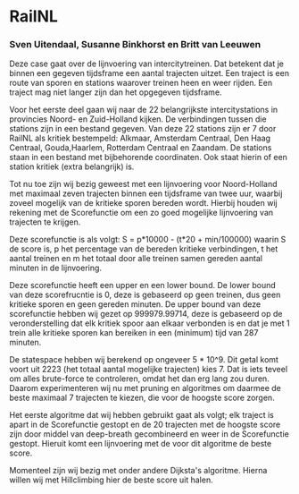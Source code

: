 # RailNL
### Sven Uitendaal, Susanne Binkhorst en Britt van Leeuwen

Deze case gaat over de lijnvoering van intercitytreinen.
Dat betekent dat je binnen een gegeven tijdsframe een aantal trajecten uitzet.
Een traject is een route van sporen en stations waarover treinen heen en weer rijden.
Een traject mag niet langer zijn dan het opgegeven tijdsframe.

Voor het eerste deel gaan wij naar de 22 belangrijkste intercitystations in provincies Noord- en Zuid-Holland kijken.
De verbindingen tussen die stations zijn in een bestand gegeven. Van deze 22 stations zijn er 7 door RailNL als kritiek bestempeld:
Alkmaar, Amsterdam Centraal, Den Haag Centraal, Gouda,Haarlem, Rotterdam Centraal en Zaandam. De stations staan in een bestand met bijbehorende coordinaten. Ook staat hierin of een station kritiek (extra belangrijk) is.

Tot nu toe zijn wij bezig geweest met een lijnvoering voor Noord-Holland met maximaal zeven trajecten binnen een tijdsframe van 
twee uur, waarbij zoveel mogelijk van de kritieke sporen bereden wordt. Hierbij houden wij rekening met de Scorefunctie om een zo
goed mogelijke lijnvoering van trajecten te krijgen.

Deze scorefunctie is als volgt:
S = p\*10000 - (t\*20 + min/100000)
waarin S de score is, p het percentage van de bereden kritieke verbindingen, t het aantal treinen en m het totaal door alle treinen
samen gereden aantal minuten in de lijnvoering.

Deze scorefunctie heeft een upper en een lower bound. De lower bound van deze scorefrucntie is 0, deze is gebaseerd op geen 
treinen, dus geen kritieke sporen en geen gereden minuten. De upper bound van deze scorefunctie hebben wij gezet op
999979.99714, deze is gebaseerd op de veronderstelling dat elk kritiek spoor aan elkaar verbonden is en dat je met 1 trein
alle kritieke sporen kan bereiken in een (minimum) tijd van 287 minuten.

De statespace hebben wij berekend op ongeveer 5 \* 10\^9. Dit getal komt voort uit 2223 (het totaal aantal mogelijke trajecten) 
kies 7. Dat is iets teveel om alles brute-force te controleren, omdat het dan erg lang zou duren. Daarom experimenteren wij nu met 
pruning en algoritmes om daarmee de beste maximaal 7 trajecten te kiezen, die voor de hoogste score zorgen.

Het eerste algoritme dat wij hebben gebruikt gaat als volgt; elk traject is apart in de Scorefunctie gestopt en de 20 trajecten met
de hoogste score zijn door middel van deep-breath gecombineerd en weer in de Scorefunctie gestopt. Hieruit komt een lijnvoering met
de voor dit algoritme de beste score.

Momenteel zijn wij bezig met onder andere Dijksta's algoritme. Hierna willen wij met Hillclimbing hier de beste score uit halen.
